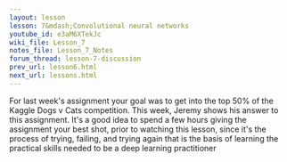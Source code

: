 ```yaml
---
layout: lesson
lesson: 7&mdash;Convolutional neural networks
youtube_id: e3aM6XTekJc
wiki_file: Lesson_7
notes_file: Lesson_7_Notes
forum_thread: lesson-7-discussion
prev_url: lesson6.html
next_url: lessons.html
---
```


For last week's assignment your goal was to get into the top 50% of the Kaggle Dogs v Cats competition. This week, Jeremy shows his answer to this assignment. It's a good idea to spend a few hours giving the assignment your best shot, prior to watching this lesson, since it's the process of trying, failing, and trying again that is the basis of learning the practical skills needed to be a deep learning practitioner
